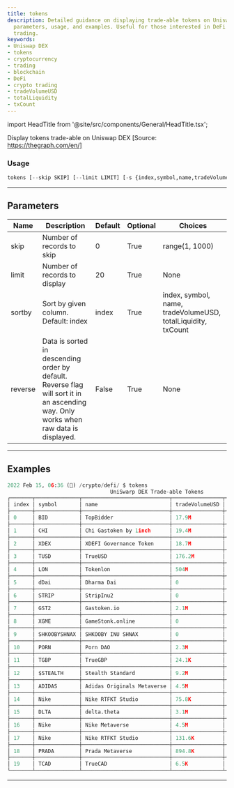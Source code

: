 ```yaml
---
title: tokens
description: Detailed guidance on displaying trade-able tokens on Uniswap DEX including
  parameters, usage, and examples. Useful for those interested in DeFi and cryptocurrency
  trading.
keywords:
- Uniswap DEX
- tokens
- cryptocurrency
- trading
- blockchain
- DeFi
- crypto trading
- tradeVolumeUSD
- totalLiquidity
- txCount
---
```


import HeadTitle from '@site/src/components/General/HeadTitle.tsx';

<HeadTitle title="crypto/defi/tokens - Reference | OpenBB Terminal Docs" />

Display tokens trade-able on Uniswap DEX [Source: https://thegraph.com/en/]

### Usage

```python
tokens [--skip SKIP] [--limit LIMIT] [-s {index,symbol,name,tradeVolumeUSD,totalLiquidity,txCount}] [-r]
```

---

## Parameters

| Name | Description | Default | Optional | Choices |
| ---- | ----------- | ------- | -------- | ------- |
| skip | Number of records to skip | 0 | True | range(1, 1000) |
| limit | Number of records to display | 20 | True | None |
| sortby | Sort by given column. Default: index | index | True | index, symbol, name, tradeVolumeUSD, totalLiquidity, txCount |
| reverse | Data is sorted in descending order by default. Reverse flag will sort it in an ascending way. Only works when raw data is displayed. | False | True | None |


---

## Examples

```python
2022 Feb 15, 06:36 (🦋) /crypto/defi/ $ tokens
                                 UniSwarp DEX Trade-able Tokens
┌───────┬──────────────┬────────────────────────────┬────────────────┬────────────────┬─────────┐
│ index │ symbol       │ name                       │ tradeVolumeUSD │ totalLiquidity │ txCount │
├───────┼──────────────┼────────────────────────────┼────────────────┼────────────────┼─────────┤
│ 0     │ BID          │ TopBidder                  │ 17.9M          │ 1.9M           │ 2496    │
├───────┼──────────────┼────────────────────────────┼────────────────┼────────────────┼─────────┤
│ 1     │ CHI          │ Chi Gastoken by 1inch      │ 19.4M          │ 25K            │ 75833   │
├───────┼──────────────┼────────────────────────────┼────────────────┼────────────────┼─────────┤
│ 2     │ XDEX         │ XDEFI Governance Token     │ 18.7M          │ 6.1M           │ 4316    │
├───────┼──────────────┼────────────────────────────┼────────────────┼────────────────┼─────────┤
│ 3     │ TUSD         │ TrueUSD                    │ 176.2M         │ 71.5K          │ 46582   │
├───────┼──────────────┼────────────────────────────┼────────────────┼────────────────┼─────────┤
│ 4     │ LON          │ Tokenlon                   │ 504M           │ 2.3M           │ 56107   │
├───────┼──────────────┼────────────────────────────┼────────────────┼────────────────┼─────────┤
│ 5     │ dDai         │ Dharma Dai                 │ 0              │ 4              │ 1       │
├───────┼──────────────┼────────────────────────────┼────────────────┼────────────────┼─────────┤
│ 6     │ STRIP        │ StripInu2                  │ 0              │ 0              │ 614     │
├───────┼──────────────┼────────────────────────────┼────────────────┼────────────────┼─────────┤
│ 7     │ GST2         │ Gastoken.io                │ 2.1M           │ 142            │ 10888   │
├───────┼──────────────┼────────────────────────────┼────────────────┼────────────────┼─────────┤
│ 8     │ XGME         │ GameStonk.online           │ 0              │ 35.7K          │ 65      │
├───────┼──────────────┼────────────────────────────┼────────────────┼────────────────┼─────────┤
│ 9     │ SHKOOBYSHNAX │ SHKOOBY INU SHNAX          │ 0              │ 0              │ 47      │
├───────┼──────────────┼────────────────────────────┼────────────────┼────────────────┼─────────┤
│ 10    │ PORN         │ Porn DAO                   │ 2.3M           │ 1.9K           │ 321     │
├───────┼──────────────┼────────────────────────────┼────────────────┼────────────────┼─────────┤
│ 11    │ TGBP         │ TrueGBP                    │ 24.1K          │ 4.1K           │ 740     │
├───────┼──────────────┼────────────────────────────┼────────────────┼────────────────┼─────────┤
│ 12    │ $STEALTH     │ Stealth Standard           │ 9.2M           │ 165.5M         │ 1622    │
├───────┼──────────────┼────────────────────────────┼────────────────┼────────────────┼─────────┤
│ 13    │ ADIDAS       │ Adidas Originals Metaverse │ 4.5M           │ 0              │ 488     │
├───────┼──────────────┼────────────────────────────┼────────────────┼────────────────┼─────────┤
│ 14    │ Nike         │ Nike RTFKT Studio          │ 75.8K          │ 0              │ 15      │
├───────┼──────────────┼────────────────────────────┼────────────────┼────────────────┼─────────┤
│ 15    │ DLTA         │ delta.theta                │ 3.1M           │ 2M             │ 2611    │
├───────┼──────────────┼────────────────────────────┼────────────────┼────────────────┼─────────┤
│ 16    │ Nike         │ Nike Metaverse             │ 4.5M           │ 0              │ 669     │
├───────┼──────────────┼────────────────────────────┼────────────────┼────────────────┼─────────┤
│ 17    │ Nike         │ Nike RTFKT Studio          │ 131.6K         │ 0              │ 35      │
├───────┼──────────────┼────────────────────────────┼────────────────┼────────────────┼─────────┤
│ 18    │ PRADA        │ Prada Metaverse            │ 894.8K         │ 0              │ 196     │
├───────┼──────────────┼────────────────────────────┼────────────────┼────────────────┼─────────┤
│ 19    │ TCAD         │ TrueCAD                    │ 6.5K           │ 599            │ 141     │
└───────┴──────────────┴────────────────────────────┴────────────────┴────────────────┴─────────┘
```
---
